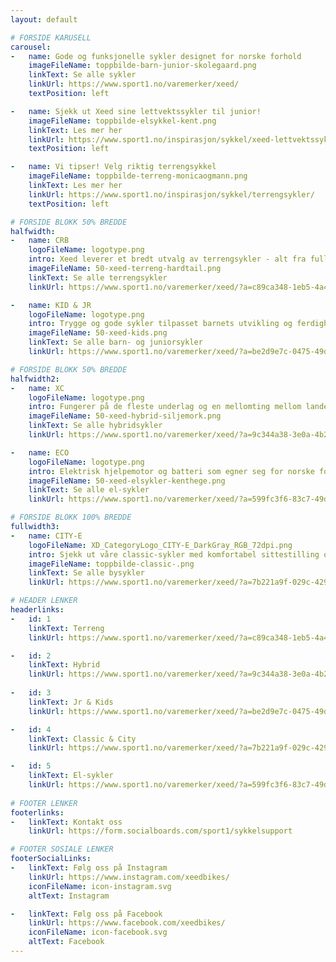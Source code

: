 ```yaml
---
layout: default

# FORSIDE KARUSELL
carousel:
-   name: Gode og funksjonelle sykler designet for norske forhold
    imageFileName: toppbilde-barn-junior-skolegaard.png
    linkText: Se alle sykler
    linkUrl: https://www.sport1.no/varemerker/xeed/
    textPosition: left

-   name: Sjekk ut Xeed sine lettvektssykler til junior!
    imageFileName: toppbilde-elsykkel-kent.png
    linkText: Les mer her
    linkUrl: https://www.sport1.no/inspirasjon/sykkel/xeed-lettvektssykler-til-barn-og-jr/
    textPosition: left

-   name: Vi tipser! Velg riktig terrengsykkel
    imageFileName: toppbilde-terreng-monicaogmann.png
    linkText: Les mer her
    linkUrl: https://www.sport1.no/inspirasjon/sykkel/terrengsykler/
    textPosition: left

# FORSIDE BLOKK 50% BREDDE 
halfwidth:
-   name: CRB
    logoFileName: logotype.png
    intro: Xeed leverer et bredt utvalg av terrengsykler - alt fra fulldempere for stisykling til lynraske maratonracere for grus og raske stier
    imageFileName: 50-xeed-terreng-hardtail.png
    linkText: Se alle terrengsykler
    linkUrl: https://www.sport1.no/varemerker/xeed/?a=c89ca348-1eb5-4a46-a253-731fe22b8465

-   name: KID & JR
    logoFileName: logotype.png
    intro: Trygge og gode sykler tilpasset barnets utvikling og ferdigheter
    imageFileName: 50-xeed-kids.png
    linkText: Se alle barn- og juniorsykler
    linkUrl: https://www.sport1.no/varemerker/xeed/?a=be2d9e7c-0475-49d0-ae74-81483889f816

# FORSIDE BLOKK 50% BREDDE 
halfwidth2:
-   name: XC
    logoFileName: logotype.png
    intro: Fungerer på de fleste underlag og en mellomting mellom landevei- og terrengsykler
    imageFileName: 50-xeed-hybrid-siljemork.png
    linkText: Se alle hybridsykler
    linkUrl: https://www.sport1.no/varemerker/xeed/?a=9c344a38-3e0a-4b2b-88de-a5b4b04447ed

-   name: ECO
    logoFileName: logotype.png
    intro: Elektrisk hjelpemotor og batteri som egner seg for norske forhold
    imageFileName: 50-xeed-elsykler-kenthege.png
    linkText: Se alle el-sykler
    linkUrl: https://www.sport1.no/varemerker/xeed/?a=599fc3f6-83c7-49d3-a6ce-afe66720b86f

# FORSIDE BLOKK 100% BREDDE 
fullwidth3:
-   name: CITY-E
    logoFileName: XD_CategoryLogo_CITY-E_DarkGray_RGB_72dpi.png
    intro: Sjekk ut våre classic-sykler med komfortabel sittestilling og lavt innsteg
    imageFileName: toppbilde-classic-.png
    linkText: Se alle bysykler
    linkUrl: https://www.sport1.no/varemerker/xeed/?a=7b221a9f-029c-4293-a7d4-de5e54260026

# HEADER LENKER
headerlinks:
-   id: 1
    linkText: Terreng
    linkUrl: https://www.sport1.no/varemerker/xeed/?a=c89ca348-1eb5-4a46-a253-731fe22b8465

-   id: 2
    linkText: Hybrid
    linkUrl: https://www.sport1.no/varemerker/xeed/?a=9c344a38-3e0a-4b2b-88de-a5b4b04447ed
  
-   id: 3
    linkText: Jr & Kids
    linkUrl: https://www.sport1.no/varemerker/xeed/?a=be2d9e7c-0475-49d0-ae74-81483889f816

-   id: 4
    linkText: Classic & City
    linkUrl: https://www.sport1.no/varemerker/xeed/?a=7b221a9f-029c-4293-a7d4-de5e54260026

-   id: 5
    linkText: El-sykler
    linkUrl: https://www.sport1.no/varemerker/xeed/?a=599fc3f6-83c7-49d3-a6ce-afe66720b86f
    
# FOOTER LENKER
footerlinks:
-   linkText: Kontakt oss
    linkUrl: https://form.socialboards.com/sport1/sykkelsupport

# FOOTER SOSIALE LENKER
footerSocialLinks:
-   linkText: Følg oss på Instagram
    linkUrl: https://www.instagram.com/xeedbikes/
    iconFileName: icon-instagram.svg
    altText: Instagram

-   linkText: Følg oss på Facebook
    linkUrl: https://www.facebook.com/xeedbikes/
    iconFileName: icon-facebook.svg
    altText: Facebook
---
```

